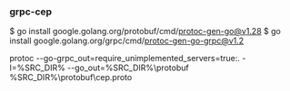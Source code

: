 ### grpc-cep

$ go install google.golang.org/protobuf/cmd/protoc-gen-go@v1.28
$ go install google.golang.org/grpc/cmd/protoc-gen-go-grpc@v1.2


protoc --go-grpc_out=require_unimplemented_servers=true:. -I=%SRC_DIR% --go_out=%SRC_DIR%\protobuf %SRC_DIR%\protobuf\cep.proto